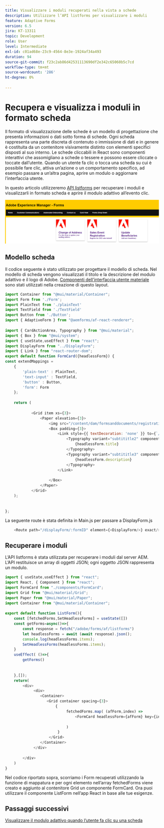 ```yaml
---
title: Visualizzare i moduli recuperati nella vista a schede
description: Utilizzare l’API listforms per visualizzare i moduli
feature: Adaptive Forms
version: 6.5
jira: KT-13311
topic: Development
role: User
level: Intermediate
exl-id: c01ad68e-23c9-4564-8e3e-1924af34a493
duration: 94
source-git-commit: f23c2ab86d42531113690df2e342c65060b5c7cd
workflow-type: tm+mt
source-wordcount: '286'
ht-degree: 0%

---
```


# Recupera e visualizza i moduli in formato scheda

Il formato di visualizzazione delle schede è un modello di progettazione che presenta informazioni o dati sotto forma di schede. Ogni scheda rappresenta una parte discreta di contenuto o immissione di dati e in genere è costituita da un contenitore visivamente distinto con elementi specifici disposti al suo interno.
Le schede cliccabili in React sono componenti interattivi che assomigliano a schede o tessere e possono essere cliccate o toccate dall’utente. Quando un utente fa clic o tocca una scheda su cui è possibile fare clic, attiva un’azione o un comportamento specifico, ad esempio passare a un’altra pagina, aprire un modulo o aggiornare l’interfaccia utente.

In questo articolo utilizzeremo [API listforms](https://opensource.adobe.com/aem-forms-af-runtime/api/#tag/List-Forms/operation/listForms) per recuperare i moduli e visualizzarli in formato scheda e aprire il modulo adattivo all’evento clic.

![vista a schede](./assets/card-view-forms.png)

## Modello scheda

Il codice seguente è stato utilizzato per progettare il modello di scheda. Nel modello di scheda vengono visualizzati il titolo e la descrizione del modulo adattivo e il logo di Adobe. [Componenti dell’interfaccia utente materiale](https://mui.com/) sono stati utilizzati nella creazione di questo layout.



```javascript
import Container from "@mui/material/Container";
import Form from './Form';
import PlainText from './plainText'
import TextField from './TextField'
import Button from './Button';
import { AdaptiveForm } from "@aemforms/af-react-renderer";

import { CardActionArea, Typography } from "@mui/material";
import { Box } from "@mui/system";
import { useState,useEffect } from "react";
import DisplayForm from "../DisplayForm";
import { Link } from "react-router-dom";
export default function FormCard({headlessForm}) {
const extendMappings =
    {
        'plain-text' : PlainText,
        'text-input' : TextField,
        'button' : Button,
        'form': Form
    };
   
    return (
        
            <Grid item xs={3}>
                <Paper elevation={3}>
                    <img src="/content/dam/formsanddocuments/registrationform/jcr:content/renditions/cq5dam.thumbnail.48.48.png" className="img"/>
                    <Box padding={3}>
                        <Link style={{ textDecoration: 'none' }} to={`/displayForm${headlessForm.id}`}>
                            <Typography variant="subtititle2" component="h2">
                                {headlessForm.title}
                            </Typography>
                            <Typography variant="subtititle3" component="h4">
                                {headlessForm.description}
                            </Typography>
                        </Link>
                
                    </Box>
                </Paper>
            </Grid>
    );
    

};
```

La seguente route è stata definita in Main.js per passare a DisplayForm.js

```javascript
    <Route path="/displayForm/:formID" element={<DisplayForm/>} exact/>
```

## Recuperare i moduli

L’API listforms è stata utilizzata per recuperare i moduli dal server AEM. L’API restituisce un array di oggetti JSON; ogni oggetto JSON rappresenta un modulo.

```javascript
import { useState,useEffect } from "react";
import React, { Component } from "react";
import FormCard from "./components/FormCard";
import Grid from "@mui/material/Grid";
import Paper from "@mui/material/Paper";
import Container from "@mui/material/Container";
 
export default function ListForm(){
    const [fetchedForms,SetHeadlessForms] = useState([])
    const getForms=async()=>{
        const response = fetch("/adobe/forms/af/listforms")
        let headlessForms = await (await response).json();
        console.log(headlessForms.items);
        SetHeadlessForms(headlessForms.items);
    }
    useEffect( ()=>{
        getForms()
        

    },[]);
    return(
        <div>
             <div>
                <Container>
                   <Grid container spacing={3}>
                       {
                            fetchedForms.map( (afForm,index) =>
                                <FormCard headlessForm={afForm} key={index}/>
                         
                            )
                        }
                    </Grid>
                </Container>
             </div>

        </div>
    )
}
```

Nel codice riportato sopra, scorriamo i Form recuperati utilizzando la funzione di mappatura e per ogni elemento nell’array fetchedForms viene creato e aggiunto al contenitore Grid un componente FormCard. Ora puoi utilizzare il componente ListForm nell’app React in base alle tue esigenze.

## Passaggi successivi

[Visualizzare il modulo adattivo quando l’utente fa clic su una scheda](./open-form-card-view.md)
